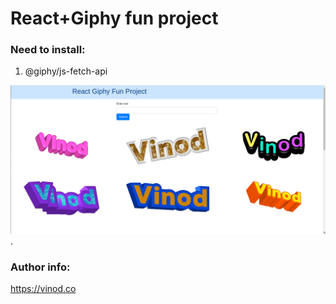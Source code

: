 # React+Giphy fun project

### Need to install:

1. @giphy/js-fetch-api

![Screenshot of the running app](output.png "Screenshot of the running app").

### Author info:

https://vinod.co
